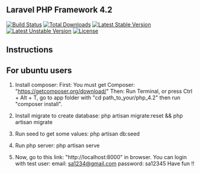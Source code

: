 ## Laravel PHP Framework 4.2 

[![Build Status](https://travis-ci.org/laravel/framework.svg)](https://travis-ci.org/laravel/framework)
[![Total Downloads](https://poser.pugx.org/laravel/framework/downloads.svg)](https://packagist.org/packages/laravel/framework)
[![Latest Stable Version](https://poser.pugx.org/laravel/framework/v/stable.svg)](https://packagist.org/packages/laravel/framework)
[![Latest Unstable Version](https://poser.pugx.org/laravel/framework/v/unstable.svg)](https://packagist.org/packages/laravel/framework)
[![License](https://poser.pugx.org/laravel/framework/license.svg)](https://packagist.org/packages/laravel/framework)

## Instructions

## For ubuntu users

1. Install composer:
	First: You must get Composer: "https://getcomposer.org/download/"
	Then: Run Terminal, or press Ctrl + Alt + T, go to app folder with "cd path_to_your/php_4.2" then run "composer install". 

2. Install migrate to create database:
	php artisan migrate:reset && php artisan migrate

3. Run seed to get some values:
	php artisan db:seed 

4. Run php server:
	php artisan serve

5. Now, go to this link: "http://localhost:8000" in browser.
	You can login with test user:
		email: sa1234@gmail.com
		password: sa12345
	Have fun !!

##
